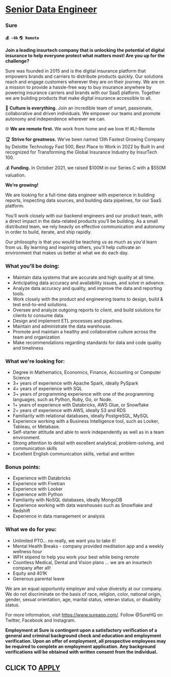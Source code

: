 # [Senior Data Engineer](https://www.remotewlb.com/apply/senior-data-engineer-62907)  
### Sure  
#### `💰 ~0k` `🌎 Remote`  

**Join a leading insurtech company that is unlocking the potential of digital insurance to help everyone protect what matters most! Are you up for the challenge?**

  

Sure was founded in 2015 and is the digital insurance platform that empowers brands and carriers to distribute products quickly. Our solutions reach and engage customers wherever they are on their journey. We are on a mission to provide a hassle-free way to buy insurance anywhere by powering insurance carriers and brands with our SaaS platform. Together we are building products that make digital insurance accessible to all.

  

🤝 **Culture is everything.** Join an incredible team of smart, passionate, collaborative and driven individuals. We empower our teams and promote autonomy and independence wherever we can.

🌐 **We are remote first.** We work from home and we love it! #LI-Remote

🏆 **Strive for greatness.** We’ve been named 13th Fastest Growing Company by Deloitte Technology Fast 500, Best Place to Work in 2022 by Built In and recognized for Transforming the Global Insurance Industry by InsurTech 100.

💰 **Funding.** In October 2021, we raised $100M in our Series C with a $550M valuation.

  

 **We’re growing!**

We are looking for a full-time data engineer with experience in building reports, inspecting data sources, and building data pipelines, for our SaaS platform.

  

You’ll work closely with our backend engineers and our product team, with a direct impact in the data-related products you’ll be building. As a small distributed team, we rely heavily on effective communication and autonomy in order to build, iterate, and ship rapidly.

  

Our philosophy is that you would be teaching us as much as you'd learn from us. By learning and inspiring others, you'll help cultivate an environment that makes us better at what we do each day.

### What you'll be doing:

  * Maintain data systems that are accurate and high quality at all time.
  * Anticipating data accuracy and availability issues, and solve in advance.
  * Analyze data accuracy and quality, and improve the data and reporting tools.
  * Work closely with the product and engineering teams to design, build & test end-to-end solutions.
  * Oversee and analyze outgoing reports to client, and build solutions for clients to consume data.
  * Design and implement ETL processes and pipelines.
  * Maintain and administrate the data warehouse.
  * Promote and maintain a healthy and collaborative culture across the team and organization
  * Make recommendations regarding standards for data and code quality and timeliness

### What we're looking for:

  * Degree in Mathematics, Economics, Finance, Accounting or Computer Science
  * 3+ years of experience with Apache Spark, ideally PySpark
  * 4+ years of experience with SQL
  * 3+ years of programming experience with one of the programming languages, such as Python, Ruby, Go, or Node.
  * 1+ years of experience with Databricks, AWS Glue, or Snowflake
  * 2+ years of experience with AWS, ideally S3 and RDS
  * Familiarity with relational databases, ideally PostgreSQL, MySQL
  * Experience working with a Business Intelligence tool, such as Looker, Tableau, or Metabase.
  * Self-starter attitude and able to work independently as well as in a team environment.
  * Strong attention to detail with excellent analytical, problem-solving, and communication skills
  * Excellent English communication skills, verbal and written

### Bonus points:

  * Experience with Databricks
  * Experience with Fivetran
  * Experience with Looker
  * Experience with Python
  * Familiarity with NoSQL databases, ideally MongoDB
  * Experience working with data warehouses such as Snowflake and Redshift
  * Experience in data management or analysis

### What we do for you:

  * Unlimited PTO… no really, we want you to take it!
  * Mental Health Breaks - company provided meditation app and a weekly wellness hour
  * WFH stipend to help you work your best while being remote
  * Countless Medical, Dental and Vision plans … we are an insurtech company after all!
  * Equity and 401K
  * Generous parental leave

We are an equal opportunity employer and value diversity at our company. We do not discriminate on the basis of race, religion, color, national origin, gender, sexual orientation, age, marital status, veteran status, or disability status.

  

For more information, visit https://www.sureapp.com/. Follow @SureHQ on Twitter, Facebook and Instagram.

  

**Employment at Sure is contingent upon a satisfactory verification of a general and criminal background check and education and employment verification. Upon an offer of employment, all prospective employees may be required to complete an employment application. Any background verifications will be obtained with written consent from the individual.**

  
## CLICK TO [APPLY](https://www.remotewlb.com/apply/senior-data-engineer-62907)

